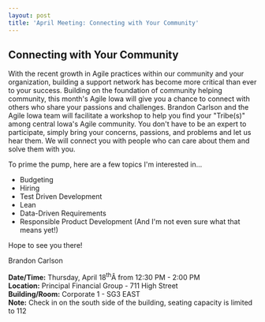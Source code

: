 ```yaml
---
layout: post
title: 'April Meeting: Connecting with Your Community'
---
```

<h2>Connecting with Your Community</h2>
<p>With the recent growth in Agile practices within our community and your organization, building a support network has become more critical than ever to your success. Building on the foundation of community helping community, this month's Agile Iowa will give you a chance to connect with others who share your passions and challenges. Brandon Carlson and the Agile Iowa team will facilitate a workshop to help you find your "Tribe(s)" among central Iowa's Agile community. You don't have to be an expert to participate, simply bring your concerns, passions, and problems and let us hear them. We will connect you with people who can care about them and solve them with you.</p>
<p>To prime the pump, here are a few topics I'm interested in...</p>
<ul>
<li>Budgeting</li>
<li>Hiring</li>
<li>Test Driven Development</li>
<li>Lean</li>
<li>Data-Driven Requirements</li>
<li>Responsible Product Development (And I'm not even sure what that means yet!)</li>
</ul>
<p>Hope to see you there!</p>
<p>Brandon Carlson</p>
<p><strong>Date/Time:</strong> Thursday, April 18<sup>th</sup>Â from 12:30 PM - 2:00 PM<br />
<strong>Location:</strong> Principal Financial Group - 711 High Street<br />
<strong>Building/Room:</strong> Corporate 1 - SG3 EAST<br />
<strong>Note:</strong> Check in on the south side of the building, seating capacity is limited to 112</p>

